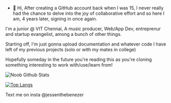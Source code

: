 - 👋 Hi, After creating a GitHub account back when I was 15, I never really had the chance to delve into the joy of collaborative effort
and so here I am, 4 years later, signing in once again. 

I'm a junior @ VIT Chennai, A music producer, Web/App Dev, entreprenur and startup evangelist, among a bunch of other things. 

Starting off, I'm just gonna upload documentation and whatever code I have left of my previous projects (solo or with my mates in college)

Hopefully someday in the future you're reading this as you're cloning something interesting to work with/use/learn from!

![Noob Github Stats](https://github-readme-stats.vercel.app/api?username=sm1else-bot&show_icons=true&theme=midnight-purple)

[![Top Langs](https://github-readme-stats.vercel.app/api/top-langs/?username=sm1else-bot&theme=midnight-purple&layout=compact)](https://github.com/sm1else-bot/github-readme-stats)


Text me on insta @jessenthebenezer
